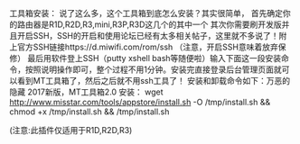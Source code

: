 工具箱安装：
说了这么多，这个工具箱到底怎么安装？其实很简单，
首先确定你的路由器是R1D,R2D,R3,mini,R3P,R3D这几个的其中一个
其次你需要刷开发版并且开启SSH，SSH的开启和使用论坛已经有太多相关帖子，这里就不多说了！附上官方SSH链接https://d.miwifi.com/rom/ssh （注意，开启SSH意味着放弃保修）
最后用软件登上SSH（putty xshell bash等随便啦）输入下面这一段安装命令，按照说明操作即可，整个过程不用1分钟。安装完直接登录后台管理页面就可以看到MT工具箱了，然后之后就不用ssh工具了！
安装和卸载命令如下：万恶的隐藏
2017新版，MT工具箱2.0
安装：
wget http://www.misstar.com/tools/appstore/install.sh -O /tmp/install.sh && chmod +x /tmp/install.sh && /tmp/install.sh

(注意:此插件仅适用于R1D,R2D,R3)
